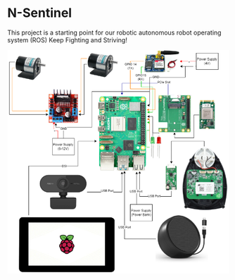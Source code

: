 # N-Sentinel
This project is a starting point for our robotic autonomous robot operating system (ROS)
Keep Fighting and Striving!


![Schematic Diagram](ImageforDocu/Schema.drawio.png)
